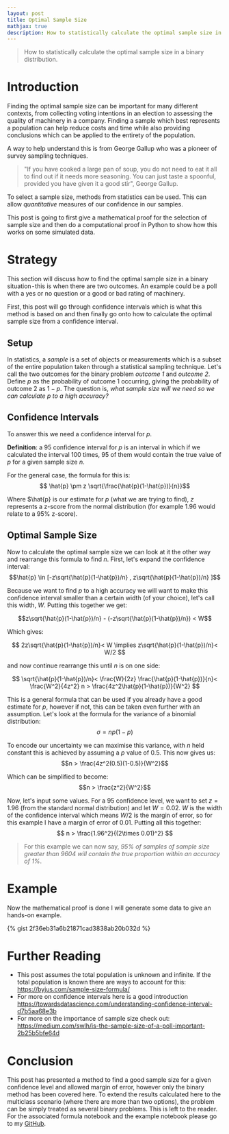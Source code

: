 ```yaml
---
layout: post
title: Optimal Sample Size
mathjax: true
description: How to statistically calculate the optimal sample size in a binary distribution.
---
```

> How to statistically calculate the optimal sample size in a binary distribution.

# Introduction
Finding the optimal sample size can be important for many different contexts, from collecting voting intentions in an election to assessing the quality of machinery in a company. Finding a sample which best represents a population can help reduce costs and time while also providing conclusions which can be applied to the entirety of the population.

A way to help understand this is from George Gallup who was a pioneer of survey sampling techniques.

>"If you have cooked a large pan of soup, you do not need to eat it all to find out if it needs more seasoning. You can just taste a spoonful, provided you have given it a good stir", George Gallup.

To select a sample size, methods from statistics can be used. This can allow _quantitative_ measures of our confidence in our samples.

This post is going to first give a mathematical proof for the selection of sample size and then do a computational proof in Python to show how this works on some simulated data.

# Strategy
This section will discuss how to find the optimal sample size in a binary situation - this is when there are two outcomes. An example could be a poll with a yes or no question or a good or bad rating of machinery.

First, this post will go through confidence intervals which is what this method is based on and then finally go onto how to calculate the optimal sample size from a confidence interval.

## Setup
In statistics, a _sample_ is a set of objects or measurements which is a subset of the entire population taken through a statistical sampling technique. Let's call the two outcomes for the binary problem _outcome 1_ and _outcome 2_.
Define $p$ as the probability of outcome 1 occurring, giving the probability of outcome 2 as $1-p$.
The question is, _what sample size will we need so we can calculate $p$ to a high accuracy?_

## Confidence Intervals
To answer this we need a confidence interval for $p$.

__Definition__: a $95%$ confidence interval for $p$ is an interval in which if we calculated the interval $100$ times, $95$ of them would contain the true value of $p$ for a given sample size $n$.

For the general case, the formula for this is:
$$ \hat{p} \pm z \sqrt{\frac{\hat{p}(1-\hat{p})}{n}}$$

Where $\hat{p} is our estimate for $p$ (what we are trying to find), $z$ represents a z-score from the normal distribution (for example 1.96 would relate to a 95% z-score).

## Optimal Sample Size
Now to calculate the optimal sample size we can look at it the other way and rearrange this formula to find $n$. First, let's expand the confidence interval:
$$\hat{p} \in [-z\sqrt{\hat{p}(1-\hat{p})/n} , z\sqrt{\hat{p}(1-\hat{p})/n} ]$$

Because we want to find $p$ to a high accuracy we will want to make this confidence interval smaller than a certain width (of your choice), let's call this width, $W$. Putting this together we get:

$$z\sqrt{\hat{p}(1-\hat{p})/n} - (-z\sqrt{\hat{p}(1-\hat{p})/n}) < W$$

Which gives:

$$
2z\sqrt{\hat{p}(1-\hat{p})/n}< W
\implies z\sqrt{\hat{p}(1-\hat{p})/n}< W/2
$$

and now continue rearrange this until $n$ is on one side:

$$
\sqrt{\hat{p}(1-\hat{p})/n}< \frac{W}{2z}
\frac{\hat{p}(1-\hat{p})}{n}< \frac{W^2}{4z^2}
n > \frac{4z^2\hat{p}(1-\hat{p})}{W^2}
$$

This is a general formula that can be used if you already have a good estimate for $p$, however if not, this can be taken even further with an assumption. Let's look at the formula for the variance of a binomial distribution:
$$\sigma = np(1-p)$$

To encode our uncertainty we can maximise this variance, with $n$ held constant this is achieved by assuming a $p$ value of $0.5$. This now gives us:
$$n > \frac{4z^2(0.5)(1-0.5)}{W^2}$$

Which can be simplified to become:
$$n > \frac{z^2}{W^2}$$

Now, let's input some values. For a $95%$ confidence level, we want to set $z = 1.96$ (from the standard normal distribution) and let $W = 0.02$. $W$ is the width of the confidence interval which means $W/2$ is the margin of error, so for this example I have a margin of error of $0.01$.
Putting all this together:
$$ n > \frac{1.96^2}{(2\times 0.01)^2} $$

>For this example we can now say, _95% of samples of sample size greater than 9604 will contain the true proportion within an accuracy of 1%_.

# Example
Now the mathematical proof is done I will generate some data to give an hands-on example.

{% gist 2f36eb31a6b21871cad3838ab20b032d %}


# Further Reading
- This post assumes the total population is unknown and infinite. If the total population is known there are ways to account for this: https://byjus.com/sample-size-formula/
- For more on confidence intervals here is a good introduction https://towardsdatascience.com/understanding-confidence-interval-d7b5aa68e3b
- For more on the importance of sample size check out: https://medium.com/swlh/is-the-sample-size-of-a-poll-important-2b25b5bfe64d

# Conclusion
This post has presented a method to find a good sample size for a given confidence level and allowed margin of error, however only the binary method has been covered here. To extend the results calculated here to the multiclass scenario (where there are more than two options), the problem can be simply treated as several binary problems. This is left to the reader.
For the associated formula notebook and the example notebook please go to my [GitHub](https://github.com/henriwoodcock/blog-post-codes/tree/master/optimal_sample_size).
